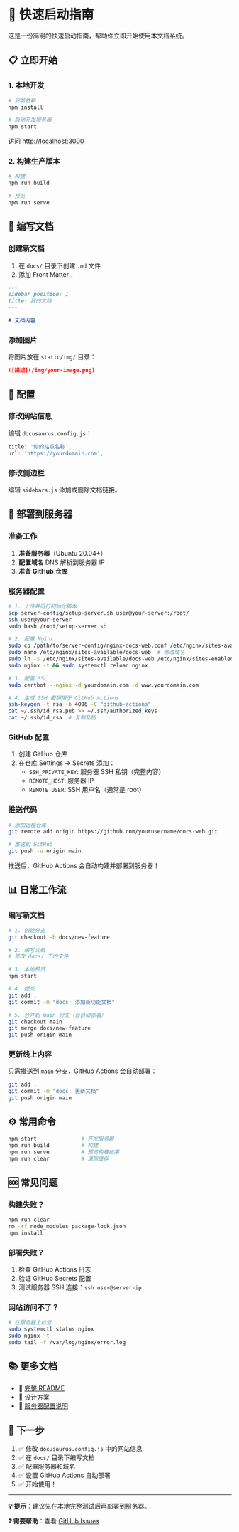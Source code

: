 # 🚀 快速启动指南

这是一份简明的快速启动指南，帮助你立即开始使用本文档系统。

## 📋 立即开始

### 1. 本地开发

```bash
# 安装依赖
npm install

# 启动开发服务器
npm start
```

访问 [http://localhost:3000](http://localhost:3000)

### 2. 构建生产版本

```bash
# 构建
npm run build

# 预览
npm run serve
```

## 📝 编写文档

### 创建新文档

1. 在 `docs/` 目录下创建 `.md` 文件
2. 添加 Front Matter：

```markdown
---
sidebar_position: 1
title: 我的文档
---

# 文档内容
```

### 添加图片

将图片放在 `static/img/` 目录：

```markdown
![描述](/img/your-image.png)
```

## 🔧 配置

### 修改网站信息

编辑 `docusaurus.config.js`：

```javascript
title: '你的站点名称',
url: 'https://yourdomain.com',
```

### 修改侧边栏

编辑 `sidebars.js` 添加或删除文档链接。

## 🚢 部署到服务器

### 准备工作

1. **准备服务器**（Ubuntu 20.04+）
2. **配置域名** DNS 解析到服务器 IP
3. **准备 GitHub 仓库**

### 服务器配置

```bash
# 1. 上传并运行初始化脚本
scp server-config/setup-server.sh user@your-server:/root/
ssh user@your-server
sudo bash /root/setup-server.sh

# 2. 配置 Nginx
sudo cp /path/to/server-config/nginx-docs-web.conf /etc/nginx/sites-available/docs-web
sudo nano /etc/nginx/sites-available/docs-web  # 修改域名
sudo ln -s /etc/nginx/sites-available/docs-web /etc/nginx/sites-enabled/
sudo nginx -t && sudo systemctl reload nginx

# 3. 配置 SSL
sudo certbot --nginx -d yourdomain.com -d www.yourdomain.com

# 4. 生成 SSH 密钥用于 GitHub Actions
ssh-keygen -t rsa -b 4096 -C "github-actions"
cat ~/.ssh/id_rsa.pub >> ~/.ssh/authorized_keys
cat ~/.ssh/id_rsa  # 复制私钥
```

### GitHub 配置

1. 创建 GitHub 仓库
2. 在仓库 Settings → Secrets 添加：
   - `SSH_PRIVATE_KEY`: 服务器 SSH 私钥（完整内容）
   - `REMOTE_HOST`: 服务器 IP
   - `REMOTE_USER`: SSH 用户名（通常是 root）

### 推送代码

```bash
# 添加远程仓库
git remote add origin https://github.com/yourusername/docs-web.git

# 推送到 GitHub
git push -u origin main
```

推送后，GitHub Actions 会自动构建并部署到服务器！

## 📊 日常工作流

### 编写新文档

```bash
# 1. 创建分支
git checkout -b docs/new-feature

# 2. 编写文档
# 修改 docs/ 下的文件

# 3. 本地预览
npm start

# 4. 提交
git add .
git commit -m "docs: 添加新功能文档"

# 5. 合并到 main 分支（会自动部署）
git checkout main
git merge docs/new-feature
git push origin main
```

### 更新线上内容

只需推送到 `main` 分支，GitHub Actions 会自动部署：

```bash
git add .
git commit -m "docs: 更新文档"
git push origin main
```

## ⚙️ 常用命令

```bash
npm start              # 开发服务器
npm run build          # 构建
npm run serve          # 预览构建结果
npm run clear          # 清除缓存
```

## 🆘 常见问题

### 构建失败？

```bash
npm run clear
rm -rf node_modules package-lock.json
npm install
```

### 部署失败？

1. 检查 GitHub Actions 日志
2. 验证 GitHub Secrets 配置
3. 测试服务器 SSH 连接：`ssh user@server-ip`

### 网站访问不了？

```bash
# 在服务器上检查
sudo systemctl status nginx
sudo nginx -t
sudo tail -f /var/log/nginx/error.log
```

## 📚 更多文档

- 📖 [完整 README](./README.md)
- 📖 [设计方案](./design.md)
- 📖 [服务器配置说明](./server-config/README.md)

## 🎯 下一步

1. ✅ 修改 `docusaurus.config.js` 中的网站信息
2. ✅ 在 `docs/` 目录下编写文档
3. ✅ 配置服务器和域名
4. ✅ 设置 GitHub Actions 自动部署
5. ✅ 开始使用！

---

**💡 提示**：建议先在本地完整测试后再部署到服务器。

**❓ 需要帮助**：查看 [GitHub Issues](https://github.com/yourusername/docs-web/issues)

